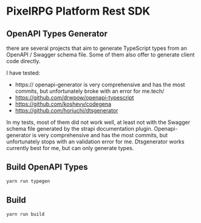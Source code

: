 # PixelRPG Platform Rest SDK

## OpenAPI Types Generator

there are several projects that aim to generate TypeScript types from an OpenAPI / Swagger schema file. Some of them also offer to generate client code directly.

I have tested:

* https:// openapi-generator is very comprehensive and has the most commits, but unfortunately broke with an error for me.tech/
* https://github.com/drwpow/openapi-typescript
* https://github.com/koshevy/codegena
* https://github.com/horiuchi/dtsgenerator

In my tests, most of them did not work well, at least not with the Swagger schema file generated by the strapi documentation plugin. Openapi-generator is very comprehensive and has the most commits, but unfortunately stops with an validation error for me. Dtsgenerator works currently best for me, but can only generate types.

## Build OpenAPI Types

```bash
yarn run typegen
```

## Build

```bash
yarn run build
```

